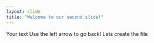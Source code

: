 ```yaml
---
layout: slide
title: "Welcome to our second slide!"
---
```

Your text
Use the left arrow to go back!
Lets create the file

